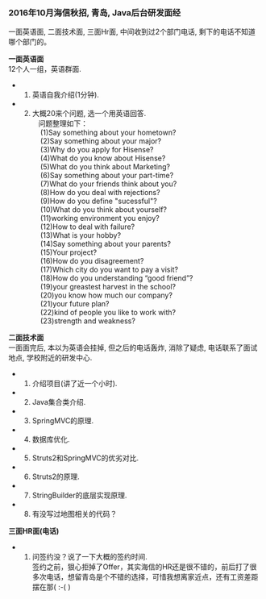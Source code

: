 ### 2016年10月海信秋招, 青岛, Java后台研发面经 ###
 一面英语面, 二面技术面, 三面Hr面, 中间收到过2个部门电话, 剩下的电话不知道哪个部门的。 

<Strong>一面英语面</Strong>    
  12个人一组，英语群面.
* 1. 英语自我介绍(1分钟).
* 2. 大概20来个问题, 选一个用英语回答.    
&nbsp;&nbsp; 问题整理如下：     
&nbsp;&nbsp;&nbsp; (1)Say something about your hometown?     
&nbsp;&nbsp;&nbsp; (2)Say something about your major?      
&nbsp;&nbsp;&nbsp; (3)Why do you apply for Hisense?      
&nbsp;&nbsp;&nbsp; (4)What do you know about Hisense?     
&nbsp;&nbsp;&nbsp; (5)What do you think about Marketing?    
&nbsp;&nbsp;&nbsp; (6)Say something about your part-time?      
&nbsp;&nbsp;&nbsp; (7)What do your friends think about you?       
&nbsp;&nbsp;&nbsp; (8)How do you deal with rejections?     
&nbsp;&nbsp;&nbsp; (9)How do you define "sucessful"?       
&nbsp;&nbsp;&nbsp; (10)What do you think about yourself?      
&nbsp;&nbsp;&nbsp; (11)working environment you enjoy?      
&nbsp;&nbsp;&nbsp; (12)How to deal with failure?       
&nbsp;&nbsp;&nbsp; (13)What is your hobby?        
&nbsp;&nbsp;&nbsp; (14)Say something about your parents?      
&nbsp;&nbsp;&nbsp; (15)Your project?      
&nbsp;&nbsp;&nbsp; (16)How do you disagreement?      
&nbsp;&nbsp;&nbsp; (17)Which city do you want to pay a visit?       
&nbsp;&nbsp;&nbsp; (18)How do you understanding “good friend”?      
&nbsp;&nbsp;&nbsp; (19)your greastest harvest in the school?      
&nbsp;&nbsp;&nbsp; (20)you know how much our company?      
&nbsp;&nbsp;&nbsp; (21)your future plan?      
&nbsp;&nbsp;&nbsp; (22)kind of people you like to work with?      
&nbsp;&nbsp;&nbsp; (23)strength and weakness?   

<Strong>二面技术面</Strong>    
  一面面完后, 本以为英语会挂掉, 但之后的电话轰炸, 消除了疑虑, 电话联系了面试地点, 学校附近的研发中心.
* 1. 介绍项目(讲了近一个小时).
* 2. Java集合类介绍.
* 3. SpringMVC的原理.
* 4. 数据库优化.
* 5. Struts2和SpringMVC的优劣对比.
* 6. Struts2的原理.
* 7. StringBuilder的底层实现原理.
* 8. 有没写过地图相关的代码？

<Strong>三面HR面(电话)</Strong>    
* 1. 问签约没？说了一下大概的签约时间.     
  签约之前，狠心拒掉了Offer，其实海信的HR还是很不错的，前后打了很多次电话，想留青岛是个不错的选择，可惜我想离家近点，还有工资差距摆在那( :-( )
